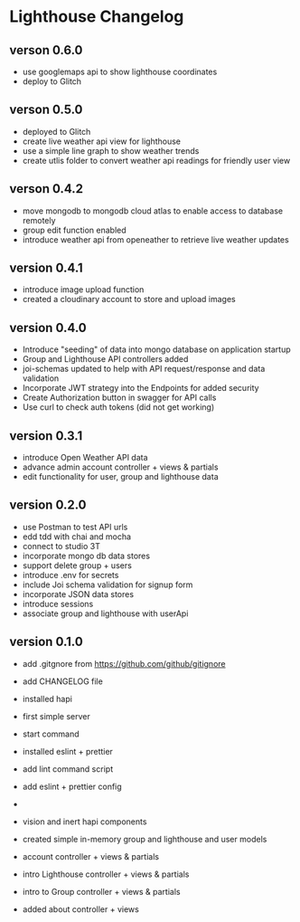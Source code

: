 # Lighthouse Changelog

## verson 0.6.0
- use googlemaps api to show lighthouse coordinates
- deploy to Glitch

## verson 0.5.0
- deployed to Glitch
- create live weather api view for lighthouse
- use a simple line graph to show weather trends
- create utlis folder to convert weather api readings for friendly user view

## verson 0.4.2
- move mongodb to mongodb cloud atlas to enable access to database remotely
- group edit function enabled
- introduce weather api from openeather to retrieve live weather updates

## version 0.4.1
- introduce image upload function
- created a cloudinary account to store and upload images

## version 0.4.0
- Introduce "seeding" of data into mongo database on application startup
- Group and Lighthouse API controllers added
- joi-schemas updated to help with API request/response and data validation
- Incorporate JWT strategy into the Endpoints for added security
- Create Authorization button in swagger for API calls
- Use curl to check auth tokens (did not get working)

## version 0.3.1

- introduce Open Weather API data
- advance admin account controller + views & partials
- edit functionality for user, group and lighthouse data

## version 0.2.0
- use Postman to test API urls
- edd tdd with chai and mocha
- connect to studio 3T
- incorporate mongo db data stores
- support delete group + users
- introduce .env for secrets
- include Joi schema validation for signup form
- incorporate JSON data stores
- introduce sessions
- associate group and lighthouse with userApi

## version 0.1.0

- add .gitgnore from <https://github.com/github/gitignore>
- add CHANGELOG file

- installed hapi
- first simple server
- start command

- installed eslint + prettier
- add lint command script
- add eslint + prettier config
-
- vision and inert hapi components
- created simple in-memory group and lighthouse and user models
- account controller + views & partials
- intro Lighthouse controller + views & partials
- intro to Group controller + views & partials
- added about controller + views
